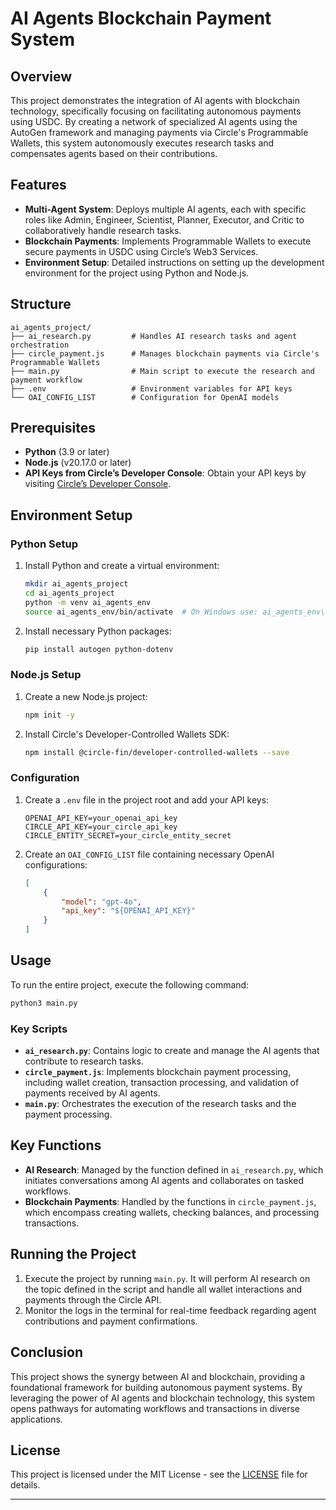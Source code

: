 # AI Agents Blockchain Payment System

## Overview
This project demonstrates the integration of AI agents with blockchain technology, specifically focusing on facilitating autonomous payments using USDC. By creating a network of specialized AI agents using the AutoGen framework and managing payments via Circle's Programmable Wallets, this system autonomously executes research tasks and compensates agents based on their contributions.

## Features
- **Multi-Agent System**: Deploys multiple AI agents, each with specific roles like Admin, Engineer, Scientist, Planner, Executor, and Critic to collaboratively handle research tasks.
- **Blockchain Payments**: Implements Programmable Wallets to execute secure payments in USDC using Circle’s Web3 Services.
- **Environment Setup**: Detailed instructions on setting up the development environment for the project using Python and Node.js.

## Structure
```
ai_agents_project/
├── ai_research.py         # Handles AI research tasks and agent orchestration
├── circle_payment.js      # Manages blockchain payments via Circle's Programmable Wallets
├── main.py                # Main script to execute the research and payment workflow
├── .env                   # Environment variables for API keys
└── OAI_CONFIG_LIST        # Configuration for OpenAI models
```

## Prerequisites
- **Python** (3.9 or later)
- **Node.js** (v20.17.0 or later)
- **API Keys from Circle’s Developer Console**: Obtain your API keys by visiting [Circle’s Developer Console](https://console.circle.com/).

## Environment Setup

### Python Setup
1. Install Python and create a virtual environment:
   ```bash
   mkdir ai_agents_project
   cd ai_agents_project
   python -m venv ai_agents_env
   source ai_agents_env/bin/activate  # On Windows use: ai_agents_env\Scripts\activate
   ```
2. Install necessary Python packages:
   ```bash
   pip install autogen python-dotenv
   ```

### Node.js Setup
1. Create a new Node.js project:
   ```bash
   npm init -y
   ```
2. Install Circle's Developer-Controlled Wallets SDK:
   ```bash
   npm install @circle-fin/developer-controlled-wallets --save
   ```

### Configuration
1. Create a `.env` file in the project root and add your API keys:
   ```
   OPENAI_API_KEY=your_openai_api_key
   CIRCLE_API_KEY=your_circle_api_key
   CIRCLE_ENTITY_SECRET=your_circle_entity_secret
   ```
2. Create an `OAI_CONFIG_LIST` file containing necessary OpenAI configurations:
   ```json
   [
       {
           "model": "gpt-4o",
           "api_key": "${OPENAI_API_KEY}"
       }
   ]
   ```

## Usage
To run the entire project, execute the following command:
```bash
python3 main.py
```

### Key Scripts
- **`ai_research.py`**: Contains logic to create and manage the AI agents that contribute to research tasks.
- **`circle_payment.js`**: Implements blockchain payment processing, including wallet creation, transaction processing, and validation of payments received by AI agents.
- **`main.py`**: Orchestrates the execution of the research tasks and the payment processing.

## Key Functions
- **AI Research**: Managed by the function defined in `ai_research.py`, which initiates conversations among AI agents and collaborates on tasked workflows.
- **Blockchain Payments**: Handled by the functions in `circle_payment.js`, which encompass creating wallets, checking balances, and processing transactions.

## Running the Project
1. Execute the project by running `main.py`. It will perform AI research on the topic defined in the script and handle all wallet interactions and payments through the Circle API.
2. Monitor the logs in the terminal for real-time feedback regarding agent contributions and payment confirmations.

## Conclusion
This project shows the synergy between AI and blockchain, providing a foundational framework for building autonomous payment systems. By leveraging the power of AI agents and blockchain technology, this system opens pathways for automating workflows and transactions in diverse applications.

## License
This project is licensed under the MIT License - see the [LICENSE](LICENSE) file for details.

---